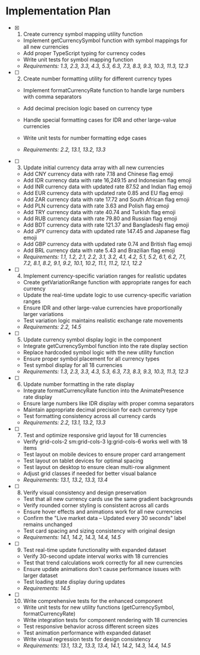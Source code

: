 # Implementation Plan

- [x] 1. Create currency symbol mapping utility function


  - Implement getCurrencySymbol function with symbol mappings for all new currencies
  - Add proper TypeScript typing for currency codes
  - Write unit tests for symbol mapping function
  - _Requirements: 1.3, 2.3, 3.3, 4.3, 5.3, 6.3, 7.3, 8.3, 9.3, 10.3, 11.3, 12.3_



- [ ] 2. Create number formatting utility for different currency types
  - Implement formatCurrencyRate function to handle large numbers with comma separators
  - Add decimal precision logic based on currency type
  - Handle special formatting cases for IDR and other large-value currencies






  - Write unit tests for number formatting edge cases
  - _Requirements: 2.2, 13.1, 13.2, 13.3_


- [ ] 3. Update initial currency data array with all new currencies
  - Add CNY currency data with rate 7.18 and Chinese flag emoji
  - Add IDR currency data with rate 16,249.15 and Indonesian flag emoji
  - Add INR currency data with updated rate 87.52 and Indian flag emoji
  - Add EUR currency data with updated rate 0.85 and EU flag emoji
  - Add ZAR currency data with rate 17.72 and South African flag emoji
  - Add PLN currency data with rate 3.63 and Polish flag emoji
  - Add TRY currency data with rate 40.74 and Turkish flag emoji
  - Add RUB currency data with rate 79.80 and Russian flag emoji
  - Add BDT currency data with rate 121.37 and Bangladeshi flag emoji
  - Add JPY currency data with updated rate 147.45 and Japanese flag emoji
  - Add GBP currency data with updated rate 0.74 and British flag emoji
  - Add BRL currency data with rate 5.43 and Brazilian flag emoji
  - _Requirements: 1.1, 1.2, 2.1, 2.2, 3.1, 3.2, 4.1, 4.2, 5.1, 5.2, 6.1, 6.2, 7.1, 7.2, 8.1, 8.2, 9.1, 9.2, 10.1, 10.2, 11.1, 11.2, 12.1, 12.2_

- [ ] 4. Implement currency-specific variation ranges for realistic updates
  - Create getVariationRange function with appropriate ranges for each currency
  - Update the real-time update logic to use currency-specific variation ranges
  - Ensure IDR and other large-value currencies have proportionally larger variations
  - Test variation logic maintains realistic exchange rate movements
  - _Requirements: 2.2, 14.5_

- [ ] 5. Update currency symbol display logic in the component
  - Integrate getCurrencySymbol function into the rate display section
  - Replace hardcoded symbol logic with the new utility function
  - Ensure proper symbol placement for all currency types
  - Test symbol display for all 18 currencies
  - _Requirements: 1.3, 2.3, 3.3, 4.3, 5.3, 6.3, 7.3, 8.3, 9.3, 10.3, 11.3, 12.3_

- [ ] 6. Update number formatting in the rate display
  - Integrate formatCurrencyRate function into the AnimatePresence rate display
  - Ensure large numbers like IDR display with proper comma separators
  - Maintain appropriate decimal precision for each currency type
  - Test formatting consistency across all currency cards
  - _Requirements: 2.2, 13.1, 13.2, 13.3_

- [ ] 7. Test and optimize responsive grid layout for 18 currencies
  - Verify grid-cols-2 sm:grid-cols-3 lg:grid-cols-6 works well with 18 items
  - Test layout on mobile devices to ensure proper card arrangement
  - Test layout on tablet devices for optimal spacing
  - Test layout on desktop to ensure clean multi-row alignment
  - Adjust grid classes if needed for better visual balance
  - _Requirements: 13.1, 13.2, 13.3, 13.4_

- [ ] 8. Verify visual consistency and design preservation
  - Test that all new currency cards use the same gradient backgrounds
  - Verify rounded corner styling is consistent across all cards
  - Ensure hover effects and animations work for all new currencies
  - Confirm the "Live market data – Updated every 30 seconds" label remains unchanged
  - Test card spacing and sizing consistency with original design
  - _Requirements: 14.1, 14.2, 14.3, 14.4, 14.5_

- [ ] 9. Test real-time update functionality with expanded dataset
  - Verify 30-second update interval works with 18 currencies
  - Test that trend calculations work correctly for all new currencies
  - Ensure update animations don't cause performance issues with larger dataset
  - Test loading state display during updates
  - _Requirements: 14.5_

- [ ] 10. Write comprehensive tests for the enhanced component
  - Write unit tests for new utility functions (getCurrencySymbol, formatCurrencyRate)
  - Write integration tests for component rendering with 18 currencies
  - Test responsive behavior across different screen sizes
  - Test animation performance with expanded dataset
  - Write visual regression tests for design consistency
  - _Requirements: 13.1, 13.2, 13.3, 13.4, 14.1, 14.2, 14.3, 14.4, 14.5_